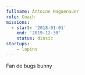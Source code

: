 ```yaml
---
fullname: Antoine Haguenauer
role: Coach
missions:
  - start: '2018-01-01'
    end: '2019-12-30'
    status: dinsic
startups:
    - lapins
---
```


Fan de bugs bunny
